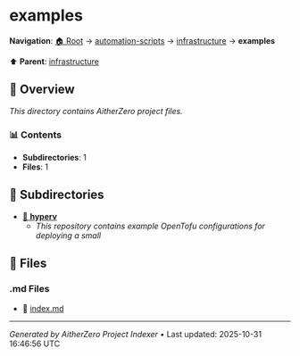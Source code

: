 # examples

**Navigation**: [🏠 Root](../../../index.md) → [automation-scripts](../../index.md) → [infrastructure](../index.md) → **examples**

⬆️ **Parent**: [infrastructure](../index.md)

## 📖 Overview

*This directory contains AitherZero project files.*

### 📊 Contents

- **Subdirectories**: 1
- **Files**: 1

## 📁 Subdirectories

- [📂 **hyperv**](./hyperv/index.md)
  - *This repository contains example OpenTofu configurations for deploying a small*

## 📄 Files

### .md Files

- 📝 [index.md](./index.md)

---

*Generated by AitherZero Project Indexer* • Last updated: 2025-10-31 16:46:56 UTC

